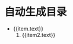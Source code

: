 # 自动生成目录

<script setup>
import { useData } from 'vitepress'

const { theme } = useData()
const sidebar = 'sidebar'
const root_path = '/Golang/web/'

function filter(items) {
    if (items.length < 2) {
        return false
    }
    return items.filter(item => item.path.startsWith(root_path)).length > 1
}
</script>

<ul>
    <li v-for = " (item, index) in theme[sidebar][root_path]">
        <a :href=item.link>{{item.text}}</a>
        <ol>
            <li v-if=filter(item.items) v-for = "(item2, index) in item.items">
                <a :href=item2.path>{{item2.text}}</a>
            </li>
        </ol>
    </li>
</ul>
